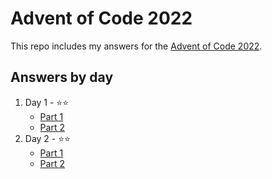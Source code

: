 # Advent of Code 2022

This repo includes my answers for the [Advent of Code 2022](https://adventofcode.com/).

## Answers by day

1. Day 1 - ⭐️⭐️
    - [Part 1](d1-p1.py)
    - [Part 2](d1-p2.py)
2. Day 2 - ⭐️⭐️
    - [Part 1](d2-p1.py)
    - [Part 2](d2-p2.py)

